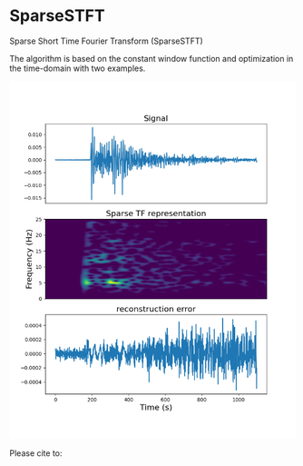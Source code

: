 # SparseSTFT
Sparse Short Time Fourier Transform (SparseSTFT)

The algorithm is based on the constant window function and optimization in the time-domain with two examples.


![alt text](https://github.com/resfahani/SparseSTFT/blob/master/Figures/Demo2.png)


Please cite to:

